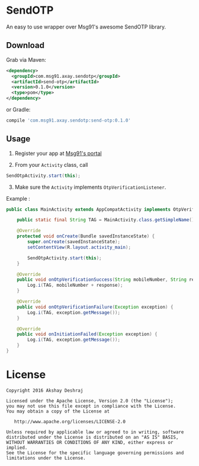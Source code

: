 # SendOTP
An easy to use wrapper over Msg91's awesome SendOTP library.

Download
--------

Grab via Maven:
```xml
<dependency>
  <groupId>com.msg91.axay.sendotp</groupId>
  <artifactId>send-otp</artifactId>
  <version>0.1.0</version>
  <type>pom</type>
</dependency>
```
or Gradle:
```groovy
compile 'com.msg91.axay.sendotp:send-otp:0.1.0'
```

Usage
--------

1. Register your app at [Msg91's portal][sendotp]

2. From your `Activity` class, call

  ```java
  SendOtpActivity.start(this);
  ```
3. Make sure the `Activity` implements `OtpVerificationListener`. 

Example :

```java
public class MainActivity extends AppCompatActivity implements OtpVerificationListener {

    public static final String TAG = MainActivity.class.getSimpleName();

    @Override
    protected void onCreate(Bundle savedInstanceState) {
        super.onCreate(savedInstanceState);
        setContentView(R.layout.activity_main);

        SendOtpActivity.start(this);
    }

    @Override
    public void onOtpVerificationSuccess(String mobileNumber, String response) {
        Log.i(TAG, mobileNumber + response);
    }

    @Override
    public void onOtpVerificationFailure(Exception exception) {
        Log.i(TAG, exception.getMessage());
    }

    @Override
    public void onInitiationFailed(Exception exception) {
        Log.i(TAG, exception.getMessage());
    }
}
```


License
=======

    Copyright 2016 Akshay Deshraj

    Licensed under the Apache License, Version 2.0 (the "License");
    you may not use this file except in compliance with the License.
    You may obtain a copy of the License at

       http://www.apache.org/licenses/LICENSE-2.0

    Unless required by applicable law or agreed to in writing, software
    distributed under the License is distributed on an "AS IS" BASIS,
    WITHOUT WARRANTIES OR CONDITIONS OF ANY KIND, either express or implied.
    See the License for the specific language governing permissions and
    limitations under the License.

[sendotp]: https://sendotp.msg91.com/
